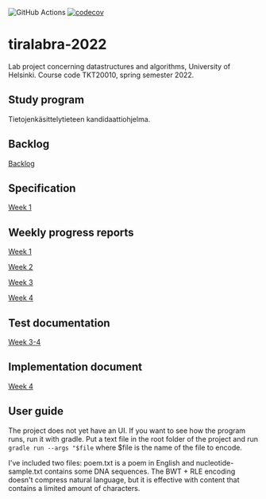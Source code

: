 ![GitHub Actions](https://github.com/shlevanto/tiralabra-2022/actions/workflows/main.yml/badge.svg)
[![codecov](https://codecov.io/gh/shlevanto/tiralabra-2022/branch/main/graph/badge.svg?token=0EE9F994BB)](https://codecov.io/gh/shlevanto/tiralabra-2022)

# tiralabra-2022
Lab project concerning datastructures and algorithms, University of Helsinki. Course code TKT20010, spring semester 2022. 

## Study program
Tietojenkäsittelytieteen kandidaattiohjelma. 

## Backlog
[Backlog](https://github.com/shlevanto/tiralabra-2022/projects/1)

## Specification
[Week 1](/docs/specification.md)

## Weekly progress reports
[Week 1](/docs/week1.md)

[Week 2](/docs/week2.md)

[Week 3](/docs/week3.md)

[Week 4](/docs/week4.md)

## Test documentation
[Week 3-4](/docs/test_documentation.md)

## Implementation document
[Week 4](/docs/implementation.md)

## User guide
The project does not yet have an UI. If you want to see how the program runs, run it with gradle. Put a text file in the root folder of the project and run ```gradle run --args "$file``` where $file is the name of the file to encode.

I've included two files: poem.txt is a poem in English and nucleotide-sample.txt contains some DNA sequences. The BWT + RLE encoding doesn't compress natural language, but it is effective with content that contains a limited amount of characters. 



